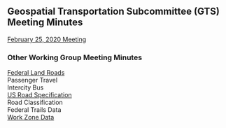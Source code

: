 ## Geospatial Transportation Subcommittee (GTS) Meeting Minutes

[February 25, 2020 Meeting]()
    
    
       
### Other Working Group Meeting Minutes   
      
[Federal Land Roads](https://communities.geoplatform.gov/ngda-transportation/federal-lands-roads-working-group/)   
Passenger Travel   
Intercity Bus   
[US Road Specification](https://github.com/BTS-OSAV/FGDC-Geospatial-Transportation-Subcommittee/tree/master/Meetings/Road%20Specifications)         
Road Classification  
Federal Trails Data   
[Work Zone Data](https://github.com/usdot-jpo-ode/jpo-wzdx)   
